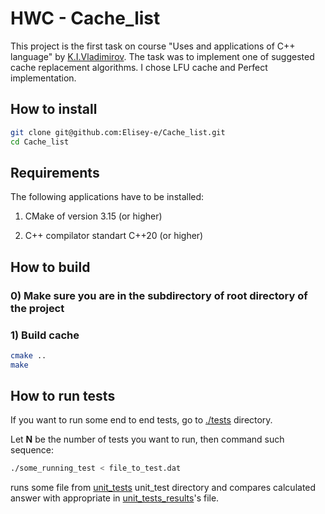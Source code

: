 # HWC - Cache_list

This project is the first task on course "Uses and applications of C++ language" by [K.I.Vladimirov](https://github.com/tilir). The task was to implement one of suggested cache replacement algorithms. I chose LFU cache and Perfect implementation.

## How to install

```bash
git clone git@github.com:Elisey-e/Cache_list.git
cd Cache_list
```

## Requirements

The following applications have to be installed:

1) CMake of version 3.15 (or higher)

2) C++ compilator standart C++20 (or higher)

## How to build

### 0) Make sure you are in the subdirectory of root directory of the project

### 1) Build cache

```bash
cmake ..
make
```

## How to run tests

If you want to run some end to end tests, go to [./tests](./tests/) directory.

Let **N** be the number of tests you want to run, then command such sequence:

```bash
./some_running_test < file_to_test.dat
```

runs some file from [unit_tests](./tests/src/unit_tests/) unit_test directory and compares calculated answer with appropriate in [unit_tests_results](./tests/src/unit_tests_results/)'s file.
